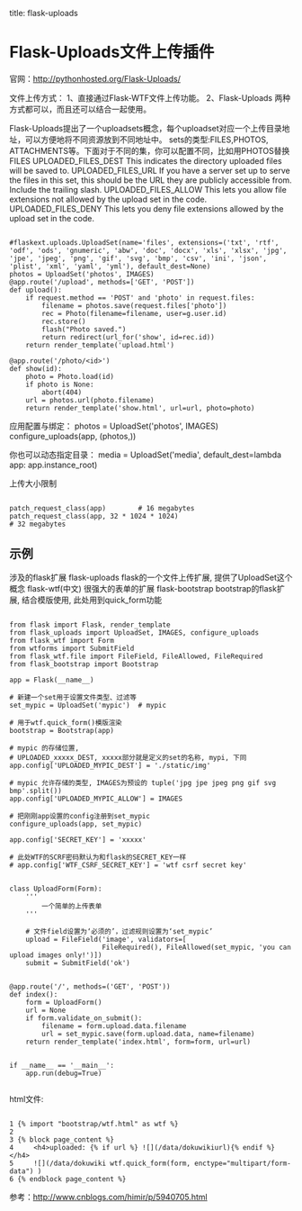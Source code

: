 title: flask-uploads 

#  Flask-Uploads文件上传插件 
官网：http://pythonhosted.org/Flask-Uploads/

文件上传方式：
1、直接通过Flask-WTF文件上传功能。
2、Flask-Uploads
两种方式都可以，而且还可以结合一起使用。

Flask-Uploads提出了一个uploadsets概念，每个uploadset对应一个上传目录地址，可以方便地将不同资源放到不同地址中。
sets的类型:FILES,PHOTOS, ATTACHMENTS等。下面对于不同的集，你可以配置不同，比如用PHOTOS替换FILES
UPLOADED_FILES_DEST
This indicates the directory uploaded files will be saved to.
UPLOADED_FILES_URL
If you have a server set up to serve the files in this set, this should be the URL they are publicly accessible from. Include the trailing slash.
UPLOADED_FILES_ALLOW
This lets you allow file extensions not allowed by the upload set in the code.
UPLOADED_FILES_DENY
This lets you deny file extensions allowed by the upload set in the code.

```

#flaskext.uploads.UploadSet(name='files', extensions=('txt', 'rtf', 'odf', 'ods', 'gnumeric', 'abw', 'doc', 'docx', 'xls', 'xlsx', 'jpg', 'jpe', 'jpeg', 'png', 'gif', 'svg', 'bmp', 'csv', 'ini', 'json', 'plist', 'xml', 'yaml', 'yml'), default_dest=None)
photos = UploadSet('photos', IMAGES)
@app.route('/upload', methods=['GET', 'POST'])
def upload():
    if request.method == 'POST' and 'photo' in request.files:
        filename = photos.save(request.files['photo'])
        rec = Photo(filename=filename, user=g.user.id)
        rec.store()
        flash("Photo saved.")
        return redirect(url_for('show', id=rec.id))
    return render_template('upload.html')

@app.route('/photo/<id>')
def show(id):
    photo = Photo.load(id)
    if photo is None:
        abort(404)
    url = photos.url(photo.filename)
    return render_template('show.html', url=url, photo=photo)

```
应用配置与绑定：
photos = UploadSet('photos', IMAGES)
configure_uploads(app, (photos,))

你也可以动态指定目录：
media = UploadSet('media', default_dest=lambda app: app.instance_root)

上传大小限制
```

patch_request_class(app)        # 16 megabytes
patch_request_class(app, 32 * 1024 * 1024)                                # 32 megabytes

```
  
##  示例 
涉及的flask扩展
flask-uploads	flask的一个文件上传扩展, 提供了UploadSet这个概念
flask-wtf(中文)	很强大的表单的扩展
flask-bootstrap	bootstrap的flask扩展, 结合模版使用, 此处用到quick_form功能
```

from flask import Flask, render_template
from flask_uploads import UploadSet, IMAGES, configure_uploads
from flask_wtf import Form
from wtforms import SubmitField
from flask_wtf.file import FileField, FileAllowed, FileRequired
from flask_bootstrap import Bootstrap

app = Flask(__name__)

# 新建一个set用于设置文件类型、过滤等
set_mypic = UploadSet('mypic')  # mypic

# 用于wtf.quick_form()模版渲染
bootstrap = Bootstrap(app)

# mypic 的存储位置,
# UPLOADED_xxxxx_DEST, xxxxx部分就是定义的set的名称, mypi, 下同
app.config['UPLOADED_MYPIC_DEST'] = './static/img'

# mypic 允许存储的类型, IMAGES为预设的 tuple('jpg jpe jpeg png gif svg bmp'.split())
app.config['UPLOADED_MYPIC_ALLOW'] = IMAGES

# 把刚刚app设置的config注册到set_mypic
configure_uploads(app, set_mypic)

app.config['SECRET_KEY'] = 'xxxxx'

# 此处WTF的SCRF密码默认为和flask的SECRET_KEY一样
# app.config['WTF_CSRF_SECRET_KEY'] = 'wtf csrf secret key'


class UploadForm(Form):
    '''
        一个简单的上传表单
    '''

    # 文件field设置为‘必须的’，过滤规则设置为‘set_mypic’
    upload = FileField('image', validators=[
                       FileRequired(), FileAllowed(set_mypic, 'you can upload images only!')])
    submit = SubmitField('ok')


@app.route('/', methods=('GET', 'POST'))
def index():
    form = UploadForm()
    url = None
    if form.validate_on_submit():
        filename = form.upload.data.filename
        url = set_mypic.save(form.upload.data, name=filename)
    return render_template('index.html', form=form, url=url)


if __name__ == '__main__':
    app.run(debug=True)


```
 html文件:
```

1 {% import "bootstrap/wtf.html" as wtf %}
2 
3 {% block page_content %}
4     <h4>uploaded: {% if url %} ![](/data/dokuwikiurl){% endif %}</h4>
5     ![](/data/dokuwiki wtf.quick_form(form, enctype="multipart/form-data") ) 
6 {% endblock page_content %}

```

参考：http://www.cnblogs.com/himir/p/5940705.html